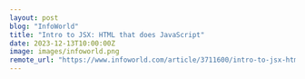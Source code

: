 ```yaml
---
layout: post
blog: "InfoWorld"
title: "Intro to JSX: HTML that does JavaScript"
date: 2023-12-13T10:00:00Z
image: images/infoworld.png
remote_url: "https://www.infoworld.com/article/3711600/intro-to-jsx-html-that-does-javascript.html#tk.rss_applicationdevelopment"
---
```

